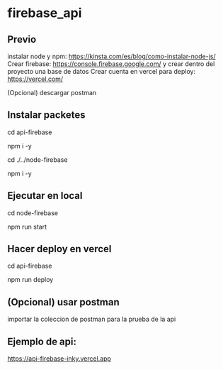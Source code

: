 ﻿# firebase_api
## Previo
instalar node y npm: https://kinsta.com/es/blog/como-instalar-node-js/
Crear firebase: https://console.firebase.google.com/
y crear dentro del proyecto una base de datos
Crear cuenta en vercel para deploy: https://vercel.com/

(Opcional) descargar postman

## Instalar packetes
cd api-firebase

npm i -y

cd ./../node-firebase

npm i -y

## Ejecutar en local
cd node-firebase

npm run start

## Hacer deploy en vercel
cd api-firebase

npm run deploy

## (Opcional) usar postman
importar la coleccion de postman para la prueba de la api

## Ejemplo de api:
https://api-firebase-inky.vercel.app
